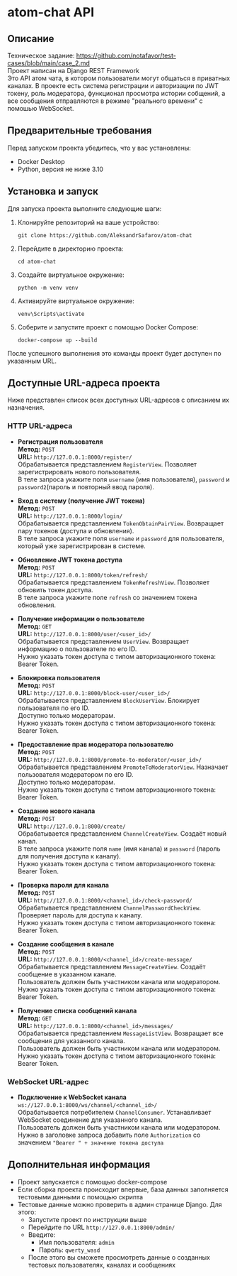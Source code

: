 # atom-chat API

## Описание

Техническое задание: https://github.com/notafavor/test-cases/blob/main/case_2.md  
Проект написан на Django REST Framework  
Это API атом чата, в котором пользователи могут общаться в приватных каналах. В проекте есть система регистрации и авторизации по JWT токену, роль модератора, 
функционал просмотра истории собщений, а все сообщения отправляются в режиме "реального времени" с помошью WebSocket.  

## Предварительные требования

Перед запуском проекта убедитесь, что у вас установлены:

- Docker Desktop
- Python, версия не ниже 3.10

## Установка и запуск

Для запуска проекта выполните следующие шаги:

1. Клонируйте репозиторий на ваше устройство:
   ```
   git clone https://github.com/AleksandrSafarov/atom-chat
   ```
2. Перейдите в директорию проекта:
   ```
   cd atom-chat
   ```
3. Создайте виртуальное окружение:
   ```
   python -m venv venv
   ```
4. Активируйте виртуальное окружение:
   ```
   venv\Scripts\activate
   ```
5. Соберите и запустите проект с помощью Docker Compose:
   ```
   docker-compose up --build
   ```

После успешного выполнения это команды проект будет доступен по указанным URL.

## Доступные URL-адреса проекта

Ниже представлен список всех доступных URL-адресов с описанием их назначения.

### HTTP URL-адреса

- **Регистрация пользователя**  
  **Метод:** `POST`  
  **URL:** `http://127.0.0.1:8000/register/`  
  Обрабатывается представлением `RegisterView`. Позволяет зарегистрировать нового пользователя.  
  В теле запроса укажите поля `username` (имя пользователя), `password` и `password2`(пароль и повторный ввод пароля).

- **Вход в систему (получение JWT токена)**  
  **Метод:** `POST`  
  **URL:** `http://127.0.0.1:8000/login/`  
  Обрабатывается представлением `TokenObtainPairView`. Возвращает пару токенов (доступа и обновления).  
  В теле запроса укажите поля `username` и `password` для пользователя, который уже зарегистрирован в системе.  

- **Обновление JWT токена доступа**  
  **Метод:** `POST`  
  **URL:** `http://127.0.0.1:8000/token/refresh/`  
  Обрабатывается представлением `TokenRefreshView`. Позволяет обновить токен доступа.  
  В теле запроса укажите поле `refresh` со значением токена обновления.

- **Получение информации о пользователе**  
  **Метод:** `GET`  
  **URL:** `http://127.0.0.1:8000/user/<user_id>/`  
  Обрабатывается представлением `UserView`. Возвращает информацию о пользователе по его ID.  
  Нужно указать токен доступа с типом авторизационного токена: Bearer Token.

- **Блокировка пользователя**  
  **Метод:** `POST`  
  **URL:** `http://127.0.0.1:8000/block-user/<user_id>/`  
  Обрабатывается представлением `BlockUserView`. Блокирует пользователя по его ID.  
  Доступно только модераторам.  
  Нужно указать токен доступа с типом авторизационного токена: Bearer Token.

- **Предоставление прав модератора пользователю**  
  **Метод:** `POST`  
  **URL:** `http://127.0.0.1:8000/promote-to-moderator/<user_id>/`  
  Обрабатывается представлением `PromoteToModeratorView`. Назначает пользователя модератором по его ID.  
  Доступно только модераторам.  
  Нужно указать токен доступа с типом авторизационного токена: Bearer Token.

- **Создание нового канала**  
  **Метод:** `POST`  
  **URL:** `http://127.0.0.1:8000/create/`  
  Обрабатывается представлением `ChannelCreateView`. Создаёт новый канал.  
  В теле запроса укажите поля `name` (имя канала) и `password` (пароль для получения доступа к каналу).  
  Нужно указать токен доступа с типом авторизационного токена: Bearer Token.

- **Проверка пароля для канала**  
  **Метод:** `POST`  
  **URL:** `http://127.0.0.1:8000/<channel_id>/check-password/`  
  Обрабатывается представлением `ChannelPasswordCheckView`. Проверяет пароль для доступа к каналу.  
  Нужно указать токен доступа с типом авторизационного токена: Bearer Token.

- **Создание сообщения в канале**  
  **Метод:** `POST`  
  **URL:** `http://127.0.0.1:8000/<channel_id>/create-message/`  
  Обрабатывается представлением `MessageCreateView`. Создаёт сообщение в указанном канале.  
  Пользователь должен быть участником канала или модератором.  
  Нужно указать токен доступа с типом авторизационного токена: Bearer Token.

- **Получение списка сообщений канала**  
  **Метод:** `GET`  
  **URL:** `http://127.0.0.1:8000/<channel_id>/messages/`  
  Обрабатывается представлением `MessageListView`. Возвращает все сообщения для указанного канала.  
  Пользователь должен быть участником канала или модератором.  
  Нужно указать токен доступа с типом авторизационного токена: Bearer Token.

### WebSocket URL-адрес

- **Подключение к WebSocket канала**  
  `ws://127.0.0.1:8000/ws/channel/<channel_id>/`  
  Обрабатывается потребителем `ChannelConsumer`. Устанавливает WebSocket соединение для указанного канала.  
  Пользователь должен быть участником канала или модератором.  
  Нужно в заголовке запроса добавить поле `Authorization` со значением `"Bearer " + значение токена доступа`


## Дополнительная информация
- Проект запускается с помощью docker-compose
- Если сборка проекта происходит впервые, база данных заполняется тестовыми данными с помощью скрипта
- Тестовые данные можно проверить в админ странице Django. Для этого:
  - Запустите проект по инструкции выше
  - Перейдите по URL `http://127.0.0.1:8000/admin/`
  - Введите:
    - Имя пользователя: `admin`
    - Пароль: `qwerty_wasd`
  - После этого вы сможете просмотреть данные о созданных тестовых пользователях, каналах и сообщениях
